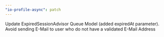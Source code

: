 ```yaml
---
"io-profile-async": patch
---
```


Update ExpiredSessionAdvisor Queue Model (added expiredAt parameter).
Avoid sending E-Mail to user who do not have a validated E-Mail Address

